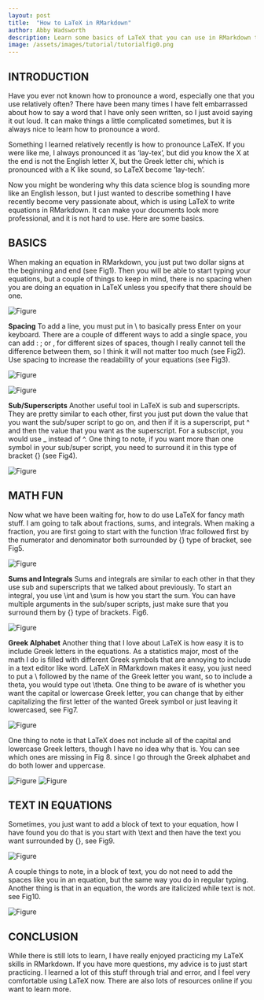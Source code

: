 ```yaml
---
layout: post
title:  "How to LaTeX in RMarkdown"
author: Abby Wadsworth
description: Learn some basics of LaTeX that you can use in RMarkdown to make your projects look more professional.
image: /assets/images/tutorial/tutorialfig0.png
---
```



## INTRODUCTION
Have you ever not known how to pronounce a word, especially one that you use relatively often? There have been many times I have felt embarrassed about how to say a word that I have only seen written, so I just avoid saying it out loud. It can make things a little complicated sometimes, but it is always nice to learn how to pronounce a word.

Something I learned relatively recently is how to pronounce LaTeX. If you were like me, I always pronounced it as ‘lay-tex’, but did you know the X at the end is not the English letter X, but the Greek letter chi, which is pronounced with a K like sound, so LaTeX become ‘lay-tech’.

Now you might be wondering why this data science blog is sounding more like an English lesson, but I just wanted to describe something I have recently become very passionate about, which is using LaTeX to write equations in RMarkdown. It can make your documents look more professional, and it is not hard to use. Here are some basics.


## BASICS
When making an equation in RMarkdown, you just put two dollar signs at the beginning and end (see Fig1). Then you will be able to start typing your equations, but a couple of things to keep in mind, there is no spacing when you are doing an equation in LaTeX unless you specify that there should be one. 

![Figure](https://raw.githubusercontent.com/abbywadsworth/my386blog/main/assets/images/tutorial/tutorialfig1.png)


**Spacing**
To add a line, you must put in \\ to basically press Enter on your keyboard. There are a couple of different ways to add a single space, you can add \: \; or \, for different sizes of spaces, though I really cannot tell the difference between them, so I think it will not matter too much (see Fig2). Use spacing to increase the readability of your equations (see Fig3).

![Figure](https://raw.githubusercontent.com/abbywadsworth/my386blog/main/assets/images/tutorial/tutorialfig2.png)

![Figure](https://raw.githubusercontent.com/abbywadsworth/my386blog/main/assets/images/tutorial/tutorialfig3.png)


**Sub/Superscripts**
Another useful tool in LaTeX is sub and superscripts. They are pretty similar to each other, first you just put down the value that you want the sub/super script to go on, and then if it is a superscript, put ^ and then the value that you want as the superscript. For a subscript, you would use _ instead of ^. One thing to note, if you want more than one symbol in your sub/super script, you need to surround it in this type of bracket {} (see Fig4).

![Figure](https://raw.githubusercontent.com/abbywadsworth/my386blog/main/assets/images/tutorial/tutorialfig4.png)


## MATH FUN
Now what we have been waiting for, how to do use LaTeX for fancy math stuff. I am going to talk about fractions, sums, and integrals. When making a fraction, you are first going to start with the function \frac followed first by the numerator and denominator both surrounded by {} type of bracket, see Fig5.

![Figure](https://raw.githubusercontent.com/abbywadsworth/my386blog/main/assets/images/tutorial/tutorialfig5.png)


**Sums and Integrals**
Sums and integrals are similar to each other in that they use sub and superscripts that we talked about previously. To start an integral, you use \int and \sum is how you start the sum. You can have multiple arguments in the sub/super scripts, just make sure that you surround them by {} type of brackets. Fig6.

![Figure](https://raw.githubusercontent.com/abbywadsworth/my386blog/main/assets/images/tutorial/tutorialfig6.png)


**Greek Alphabet**
Another thing that I love about LaTeX is how easy it is to include Greek letters in the equations. As a statistics major, most of the math I do is filled with different Greek symbols that are annoying to include in a text editor like word. LaTeX in RMarkdown makes it easy, you just need to put a \ followed by the name of the Greek letter you want, so to include a theta, you would type out \theta. One thing to be aware of is whether you want the capital or lowercase Greek letter, you can change that by either capitalizing the first letter of the wanted Greek symbol or just leaving it lowercased, see Fig7.

![Figure](https://raw.githubusercontent.com/abbywadsworth/my386blog/main/assets/images/tutorial/tutorialfig7.png)

One thing to note is that LaTeX does not include all of the capital and lowercase Greek letters, though I have no idea why that is. You can see which ones are missing in Fig 8. since I go through the Greek alphabet and do both lower and uppercase.

![Figure](https://raw.githubusercontent.com/abbywadsworth/my386blog/main/assets/images/tutorial/tutorialfig8a.png)
![Figure](https://raw.githubusercontent.com/abbywadsworth/my386blog/main/assets/images/tutorial/tutorialfig8b.png)


## TEXT IN EQUATIONS

Sometimes, you just want to add a block of text to your equation, how I have found you do that is you start with \text and then have the text you want surrounded by {}, see Fig9.

![Figure](https://raw.githubusercontent.com/abbywadsworth/my386blog/main/assets/images/tutorial/tutorialfig9.png)

A couple things to note, in a block of text, you do not need to add the spaces like you in an equation, but the same way you do in regular typing. Another thing is that in an equation, the words are italicized while text is not. see Fig10.

![Figure](https://raw.githubusercontent.com/abbywadsworth/my386blog/main/assets/images/tutorial/tutorialfig10.png)

## CONCLUSION
While there is still lots to learn, I have really enjoyed practicing my LaTeX skills in RMarkdown. If you have more questions, my advice is to just start practicing. I learned a lot of this stuff through trial and error, and I feel very comfortable using LaTeX now. There are also lots of resources online if you want to learn more.